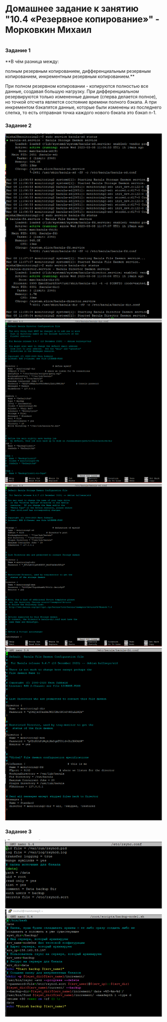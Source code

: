 # Домашнее задание к занятию "10.4 «Резервное копирование»" - Морковкин Михаил
#
### Задание 1
**В чём разница между:

полным резервным копированием,
дифференциальным резервным копированием,
инкрементным резервным копированием.**

При полном резервном копировании - копируются полностью все данные, создавая большую нагрузку. При дифференциальном резервируются только измененные данные (сперва делается полное), но точкой отсчета является состояние
времени полного бэкапа. А при инкрементом бэкапятся данные, которые были изменены из последнего слепка, то есть отправная точка каждого нового бэкапа это бэкап n-1.


### Задание 2
![alt text](https://github.com/pseudowind/gitlab-hw/blob/main/img/10_2.1.png)
![alt text](https://github.com/pseudowind/gitlab-hw/blob/main/img/10_2.2.png)
![alt text](https://github.com/pseudowind/gitlab-hw/blob/main/img/10_2.3.png)
![alt text](https://github.com/pseudowind/gitlab-hw/blob/main/img/10_2.4.png)

### Задание 3

![alt text](https://github.com/pseudowind/gitlab-hw/blob/main/img/10_3.1.png)
![alt text](https://github.com/pseudowind/gitlab-hw/blob/main/img/10_3.2.png)
